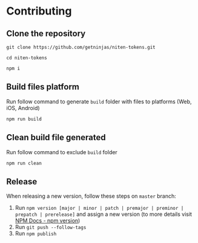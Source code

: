 # Contributing

## Clone the repository

```shell
git clone https://github.com/getninjas/niten-tokens.git

cd niten-tokens

npm i
```

## Build files platform

Run follow command to generate `build` folder with files to platforms (Web, iOS, Android)

```shell
npm run build
```

## Clean build file generated

Run follow command to exclude `build` folder

```shell
npm run clean
```

## Release

When releasing a new version, follow these steps on `master` branch:

1.  Run `npm version [major | minor | patch | premajor | preminor | prepatch | prerelease]` and assign a new version (to more details visit [NPM Docs - npm version](https://docs.npmjs.com/cli/version))
2.  Run `git push --follow-tags`
3.  Run `npm publish`